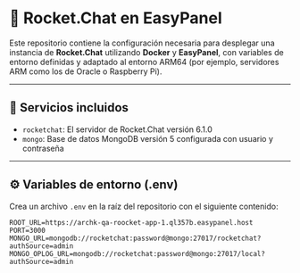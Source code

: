 # 🚀 Rocket.Chat en EasyPanel

Este repositorio contiene la configuración necesaria para desplegar una instancia de **Rocket.Chat** utilizando **Docker** y **EasyPanel**, con variables de entorno definidas y adaptado al entorno ARM64 (por ejemplo, servidores ARM como los de Oracle o Raspberry Pi).

---

## 🧩 Servicios incluidos

- `rocketchat`: El servidor de Rocket.Chat versión 6.1.0
- `mongo`: Base de datos MongoDB versión 5 configurada con usuario y contraseña

---

## ⚙️ Variables de entorno (.env)

Crea un archivo `.env` en la raíz del repositorio con el siguiente contenido:

```env
ROOT_URL=https://archk-qa-roocket-app-1.ql357b.easypanel.host
PORT=3000
MONGO_URL=mongodb://rocketchat:password@mongo:27017/rocketchat?authSource=admin
MONGO_OPLOG_URL=mongodb://rocketchat:password@mongo:27017/local?authSource=admin

